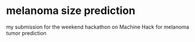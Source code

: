 # melanoma size prediction
my submission for the weekend hackathon on Machine Hack for melanoma tumor prediction
